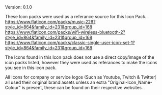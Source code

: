 Version: 0.1.0

These Icon packs were used as a referance source for this Icon Pack.
https://www.flaticon.com/packs/music-228?style_id=864&family_id=231&group_id=168
https://www.flaticon.com/packs/wifi-wireless-bluetooth-2?style_id=864&family_id=231&group_id=168
https://www.flaticon.com/packs/classic-single-user-icon-set-1?style_id=864&family_id=231&group_id=168

The Icons found in this Icon pack does not use a direct copy/image of the icon packs listed, however they
were used as referances to make the icons you see in this icon pack.

All Icons for company or service logos (Such as Youtube, Twitch & Twitter) all used their
original brand assets unless an extra "Original-Icon_Name-Colour" is present, these can be found on their respective websites.
